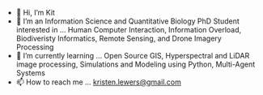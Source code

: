- 👋 Hi, I’m Kit
- 👀 I’m an Information Science and Quantitative Biology PhD Student interested in ...
Human Computer Interaction, Information Overload, Biodiveristy Informatics, Remote Sensing, and Drone Imagery Processing
- 🌱 I’m currently learning ...
Open Source GIS, Hyperspectral and LiDAR image processing, Simulations and Modeling using Python, Multi-Agent Systems
- 📫 How to reach me ...
kristen.lewers@gmail.com
<!---
kllewers/kllewers is a ✨ special ✨ repository because its `README.md` (this file) appears on your GitHub profile.
You can click the Preview link to take a look at your changes.
--->
